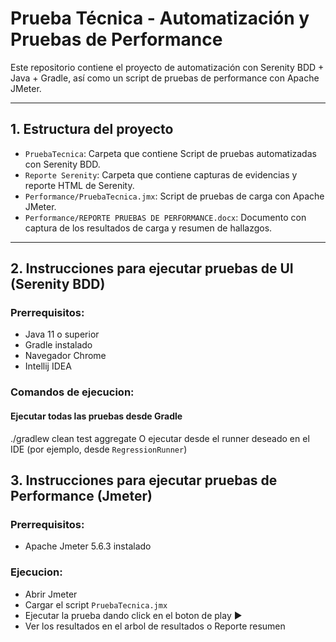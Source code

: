 # Prueba Técnica - Automatización y Pruebas de Performance

Este repositorio contiene el proyecto de automatización con Serenity BDD + Java + Gradle, así como un script de pruebas de performance con Apache JMeter.

---


## 1. Estructura del proyecto

- `PruebaTecnica`: Carpeta que contiene Script de pruebas automatizadas con Serenity BDD.
- `Reporte Serenity`: Carpeta que contiene capturas de evidencias y reporte HTML de Serenity.
- `Performance/PruebaTecnica.jmx`: Script de pruebas de carga con Apache JMeter.
- `Performance/REPORTE PRUEBAS DE PERFORMANCE.docx`: Documento con captura de los resultados de carga y resumen de hallazgos.

---

## 2. Instrucciones para ejecutar pruebas de UI (Serenity BDD)

### Prerrequisitos:
- Java 11 o superior
- Gradle instalado 
- Navegador Chrome
- Intellij IDEA

### Comandos de ejecucion:
#### Ejecutar todas las pruebas desde Gradle
./gradlew clean test aggregate
O ejecutar desde el runner deseado en el IDE (por ejemplo, desde `RegressionRunner`)

## 3. Instrucciones para ejecutar pruebas de Performance (Jmeter)

### Prerrequisitos:
- Apache Jmeter 5.6.3 instalado

### Ejecucion:
- Abrir Jmeter
- Cargar el script `PruebaTecnica.jmx`
- Ejecutar la prueba dando click en el boton de play ▶️
- Ver los resultados en el arbol de resultados o Reporte resumen

